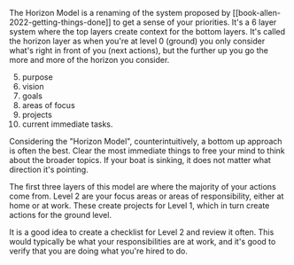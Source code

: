 The Horizon Model is a renaming of the system proposed by [[book-allen-2022-getting-things-done]] to get a sense of your priorities. It's a 6 layer system where the top layers create context for the bottom layers. It's called the horizon layer as when you're at level 0 (ground) you only consider what's right in front of you (next actions), but the further up you go the more and more of the horizon you consider.

5. purpose
4. vision
3. goals
2. areas of focus
1. projects
0. current immediate tasks.

Considering the "Horizon Model", counterintuitively, a bottom up approach is often the best. Clear the most immediate things to free your mind to think about the broader topics. If your boat is sinking, it does not matter what direction it's pointing.

The first three layers of this model are where the majority of your actions come from. Level 2 are your focus areas or areas of responsibility, either at home or at work. These create projects for Level 1, which in turn create actions for the ground level.

It is a good idea to create a checklist for Level 2 and review it often. This would typically be what your responsibilities are at work, and it's good to verify that you are doing what you're hired to do.